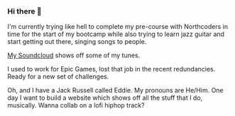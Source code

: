 ### Hi there 👋

I'm currently trying like hell to complete my pre-course with Northcoders in time for the start of my bootcamp while also trying to learn jazz guitar and start getting out there, singing songs to people.

[My Soundcloud](https://soundcloud.com/nicotineapache) shows off some of my tunes.

I used to work for Epic Games, lost that job in the recent redundancies. Ready for a new set of challenges.

Oh, and I have a Jack Russell called Eddie. My pronouns are He/Him. One day I want to build a website which shows off all the stuff that I do, musically. Wanna collab on a lofi hiphop track?
